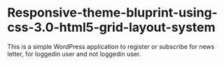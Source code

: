 # Responsive-theme-bluprint-using-css-3.0-html5-grid-layout-system
This is a simple WordPress application to register or subscribe for news letter, for loggedin user and not loggedin user.
